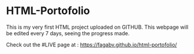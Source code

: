 # HTML-Portofolio

This is my very first HTML project uploaded on GITHUB.
This webpage will be edited every 7 days, seeing the progress made.

Check out the #LIVE page at :  https://fagabv.github.io/html-portofolio/

